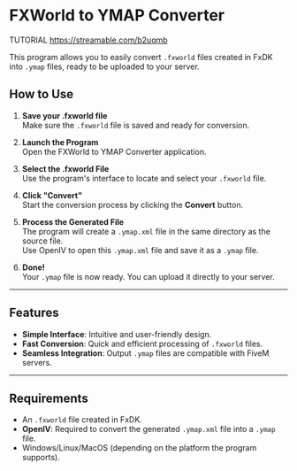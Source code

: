 # FXWorld to YMAP Converter

TUTORIAL
https://streamable.com/b2uqmb

This program allows you to easily convert `.fxworld` files created in FxDK into `.ymap` files, ready to be uploaded to your server.

## How to Use

1. **Save your .fxworld file**  
   Make sure the `.fxworld` file is saved and ready for conversion.

2. **Launch the Program**  
   Open the FXWorld to YMAP Converter application.

3. **Select the .fxworld File**  
   Use the program's interface to locate and select your `.fxworld` file.

4. **Click "Convert"**  
   Start the conversion process by clicking the **Convert** button.

5. **Process the Generated File**  
   The program will create a `.ymap.xml` file in the same directory as the source file.  
   Use OpenIV to open this `.ymap.xml` file and save it as a `.ymap` file.

6. **Done!**  
   Your `.ymap` file is now ready. You can upload it directly to your server.

---

## Features

- **Simple Interface**: Intuitive and user-friendly design.
- **Fast Conversion**: Quick and efficient processing of `.fxworld` files.
- **Seamless Integration**: Output `.ymap` files are compatible with FiveM servers.

---

## Requirements

- An `.fxworld` file created in FxDK.
- **OpenIV**: Required to convert the generated `.ymap.xml` file into a `.ymap` file.
- Windows/Linux/MacOS (depending on the platform the program supports).
